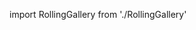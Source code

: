 import RollingGallery from './RollingGallery'
  
<RollingGallery autoplay={true} pauseOnHover={true} />